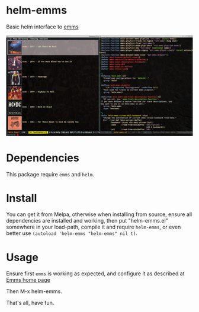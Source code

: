 # helm-emms

Basic helm interface to [emms](https://www.gnu.org/software/emms/)

![directories](images/helm-emms-directories.jpg)

# Dependencies

This package require `emms` and `helm`.

# Install

You can get it from Melpa, otherwise when installing from source,
ensure all dependencies are installed and working, then put
"helm-emms.el" somewhere in your load-path, compile it and require
`helm-emms`, or even better use `(autoload 'helm-emms "helm-emms" nil t)`.

# Usage

Ensure first `emms` is working as expected, and configure it as described at
[Emms home page](https://www.gnu.org/software/emms/)

Then M-x helm-emms.

That's all, have fun.
